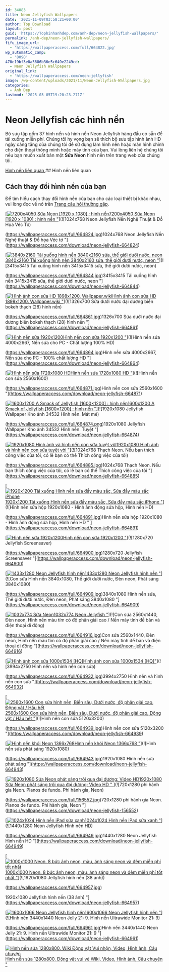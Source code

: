 ```yaml
---
id: 34083
title: Neon Jellyfish Wallpapers
date: '2021-11-09T03:58:21+00:00'
author: Top Download
layout: post
guid: 'https://Tophinhanhdep.com/anh-dep/neon-jellyfish-wallpapers/'
permalink: /anh-dep/neon-jellyfish-wallpapers/
fifu_image_url:
  - 'https://wallpaperaccess.com/full/664822.jpg'
wp_automatic_camp:
  - '8098'
470e19bf3e8a5686b36e5c649e2249cd:
  - Neon Jellyfish Wallpapers
original_link:
  - 'https://wallpaperaccess.com/neon-jellyfish'
image: /wp-content/uploads/2021/11/Neon-Jellyfish-Wallpapers.jpg
categories:
  - Ảnh Đẹp
lastmod: '2025-03-05T19:20:23.271Z'
---
```

# Neon Jellyfish các hình nền

Bộ sưu tập gồm 37 hình nền và hình nền Neon Jellyfish hàng đầu có sẵn để tải xuống miễn phí. Chúng tôi hy vọng bạn sẽ thích bộ sưu tập hình ảnh HD ngày càng tăng của chúng tôi để sử dụng làm hình nền hoặc màn hình chính cho điện thoại thông minh hoặc máy tính của bạn. Vui lòng liên hệ chúng tôi nếu bạn muốn xuất bản một **Sứa Neon** hình nền trên trang web của chúng tôi.

[Hình nền liên quan ](#related) ## Hình nền liên quan

## Cách thay đổi hình nền của bạn

Để tìm hiểu cách thay đổi hình nền của bạn cho các loại thiết bị khác nhau, vui lòng đọc về nó trên [Trang câu hỏi thường gặp](https://tophinhanhdep.com/faq/).

  
[[![7200x4050 Sứa Neon [1920 x 1080] : hình nền](https://wallpaperaccess.com/full/664822.jpg)7200x4050 Sứa Neon \[1920 x 1080\] : hình nền "](https://wallpaperaccess.com/download/neon-jellyfish-664822)](![1024x768 Neon Jellyfish Nền Nghệ Thuật & Đồ Họa Véc Tơ)

(https://wallpaperaccess.com/full/664824.jpg)1024x768 Neon Jellyfish Nền Nghệ thuật &amp; Đồ họa Véc tơ "](https://wallpaperaccess.com/download/neon-jellyfish-664824)

[[![3840x2160 Tải xuống hình nền 3840x2160 sứa, thế giới dưới nước, neon](https://wallpaperaccess.com/full/664825.jpg)3840x2160 Tải xuống hình nền 3840x2160 sứa, thế giới dưới nước, neon "](https://wallpaperaccess.com/download/neon-jellyfish-664825)](![3415x3415 Tải xuống hình nền 3415x3415 sứa, thế giới dưới nước, neon)

(https://wallpaperaccess.com/full/664844.jpg)3415x3415 Tải xuống hình nền 3415x3415 sứa, thế giới dưới nước, neon "](https://wallpaperaccess.com/download/neon-jellyfish-664844)

[[![Hình ảnh con sứa HD 1898x1200.  Wallpaper.wiki](https://wallpaperaccess.com/full/664856.jpg)Hình ảnh con sứa HD 1898x1200. Wallpaper.wiki "](https://wallpaperaccess.com/download/neon-jellyfish-664856)](![1326x700 Sứa dưới nước đại dương biển bokeh thạch (28) hình nền)

(https://wallpaperaccess.com/full/664861.jpg)1326x700 Sứa dưới nước đại dương biển bokeh thạch (28) hình nền "](https://wallpaperaccess.com/download/neon-jellyfish-664861)

[[![Hình nền sứa 1920x1200](https://wallpaperaccess.com/full/664863.jpg)Hình nền con sứa 1920x1200 "](https://wallpaperaccess.com/download/neon-jellyfish-664863)](![Hình nền sứa 4000x2667, Nền sứa cho PC - Chất lượng 100% HD)

(https://wallpaperaccess.com/full/664864.jpg)Hình nền sứa 4000x2667, Nền sứa cho PC - 100% chất lượng HD "](https://wallpaperaccess.com/download/neon-jellyfish-664864)

[[![Hình nền sứa 1728x1080 HD](https://wallpaperaccess.com/full/664868.jpg)Hình nền sứa 1728x1080 HD "](https://wallpaperaccess.com/download/neon-jellyfish-664868)](![Hình nền con sứa 2560x1600)

(https://wallpaperaccess.com/full/664871.jpg)Hình nền con sứa 2560x1600 "](https://wallpaperaccess.com/download/neon-jellyfish-664871)

[[![1600x1200 A Smack of Jellyfish [1600×1200] : hình nền](https://wallpaperaccess.com/full/664873.jpg)1600x1200 A Smack of Jellyfish \[1600×1200\] : hình nền "](https://wallpaperaccess.com/download/neon-jellyfish-664873)](![1920x1080 Jellyfish Wallpaper Kho ảnh 34532 Hình nền.  Mát mẻ)

(https://wallpaperaccess.com/full/664874.png)1920x1080 Jellyfish Wallpaper Kho ảnh 34532 Hình nền. Tuyệt "](https://wallpaperaccess.com/download/neon-jellyfish-664874)

[[![1920x1080 Hình ảnh và hình nền con sứa tuyệt vời](https://wallpaperaccess.com/full/664881.jpg)1920x1080 Hình ảnh và hình nền con sứa tuyệt vời "](https://wallpaperaccess.com/download/neon-jellyfish-664881)](![1024x768 Thạch Neon.  Nếu bạn thích công việc của tôi, có lẽ bạn có thể Thích công việc của tôi)

(https://wallpaperaccess.com/full/664885.jpg)1024x768 Thạch Neon. Nếu bạn thích công việc của tôi, có lẽ bạn có thể Thích công việc của tôi "](https://wallpaperaccess.com/download/neon-jellyfish-664885)

[[![1920x1200 Tải xuống Hình nền sứa đầy màu sắc, Sứa đầy màu sắc iPhone](https://wallpaperaccess.com/full/664887.jpg)1920x1200 Tải xuống Hình nền sứa đầy màu sắc, Sứa đầy màu sắc iPhone "](https://wallpaperaccess.com/download/neon-jellyfish-664887)](![Hình nền sứa hộp 1920x1080 - Hình ảnh động sứa hộp, Hình nền HD)

(https://wallpaperaccess.com/full/664891.jpg)Hình nền sứa hộp 1920x1080 - Hình ảnh động sứa hộp, Hình nền HD " ](https://wallpaperaccess.com/download/neon-jellyfish-664891)

[[![Hình nền sứa 1920x1200](https://wallpaperaccess.com/full/664894.jpg)Hình nền con sứa 1920x1200 "](https://wallpaperaccess.com/download/neon-jellyfish-664894)](![1280x720 Jellyfish Screensaver)

(https://wallpaperaccess.com/full/664900.jpg)1280x720 Jellyfish Screensaver "](https://wallpaperaccess.com/download/neon-jellyfish-664900)

[[![1433x1280 Neon Jellyfish hình nền](https://wallpaperaccess.com/full/664901.jpg)1433x1280 Neon Jellyfish hình nền "](https://wallpaperaccess.com/download/neon-jellyfish-664901)](![Con sứa Hình nền 3840x1080, Thế giới dưới nước, Đèn neon, Phát sáng 3840x1080)

(https://wallpaperaccess.com/full/664909.jpg)3840x1080 Hình nền sứa, Thế giới dưới nước, Đèn neon, Phát sáng 3840x1080 "](https://wallpaperaccess.com/download/neon-jellyfish-664909)

[[![1032x774 Sứa Neon](https://wallpaperaccess.com/full/664911.jpg)1032x774 Neon Jellyfish "](https://wallpaperaccess.com/download/neon-jellyfish-664911)](![Con sứa 2560x1440, Đèn neon, Hình nền màu tím có độ phân giải cao / Nền máy tính để bàn và điện thoại di động)

(https://wallpaperaccess.com/full/664916.jpg)Con sứa 2560x1440, Đèn neon, Hình nền màu tím có độ phân giải cao / Nền máy tính để bàn và điện thoại di động "](https://wallpaperaccess.com/download/neon-jellyfish-664916)

[[![Hình ảnh con sứa 1000x1534 [HQ]](https://wallpaperaccess.com/full/664923.jpg)Hình ảnh con sứa 1000x1534 \[HQ\]"](https://wallpaperaccess.com/download/neon-jellyfish-664923)](![3994x2750 Hình nền và hình nền con sứa)

(https://wallpaperaccess.com/full/664932.jpg)3994x2750 Hình nền và hình nền con sứa "](https://wallpaperaccess.com/download/neon-jellyfish-664932)

[[![2560x1600 Con sứa hình nền, Biển sâu, Dưới nước, độ phân giải cao, Động vật / Hầu hết](https://wallpaperaccess.com/full/664936.jpg)2560x1600 Con sứa hình nền, Biển sâu, Dưới nước, độ phân giải cao, Động vật / Hầu hết "](https://wallpaperaccess.com/download/neon-jellyfish-664936)](![Hình nền con sứa 5120x3200)

(https://wallpaperaccess.com/full/664939.jpg)Hình nền con sứa 5120x3200 "](https://wallpaperaccess.com/download/neon-jellyfish-664939)

[[![Hình nền khói Neon 1366x768](https://wallpaperaccess.com/full/664941.jpg)Hình nền khói Neon 1366x768 "](https://wallpaperaccess.com/download/neon-jellyfish-664941)](![Hình nền sứa phát sáng 1920x1080)

(https://wallpaperaccess.com/full/664943.jpg)1920x1080 Hình nền sứa phát sáng "](https://wallpaperaccess.com/download/neon-jellyfish-664943)

[[![1920x1080 Sứa Neon phát sáng trôi qua đại dương: Video HD](https://wallpaperaccess.com/full/664944.jpg)1920x1080 Sứa Neon phát sáng trôi qua đại dương: Video HD " ](https://wallpaperaccess.com/download/neon-jellyfish-664944)](![720x1280 phi hành gia Neon.  Planos de fundo.  Phi hành gia, Neon)

(https://wallpaperaccess.com/full/156552.jpg)720x1280 phi hành gia Neon. Planos de fundo. Phi hành gia, Neon "](https://wallpaperaccess.com/download/neon-jellyfish-156552)

[[![1024x1024 Hình nền iPad sứa xanh](https://wallpaperaccess.com/full/664946.jpg)1024x1024 Hình nền iPad sứa xanh "](https://wallpaperaccess.com/download/neon-jellyfish-664946)](![1440x1280 Neon Jellyfish Hình nền HD)

(https://wallpaperaccess.com/full/664949.jpg)1440x1280 Neon Jellyfish Hình nền HD "](https://wallpaperaccess.com/download/neon-jellyfish-664949)

[[![1000x1000 Neon.  8 bức ảnh neon, màu, ánh sáng neon và đêm miễn phí tốt nhất](https://wallpaperaccess.com/full/664956.jpg)1000x1000 Neon. 8 bức ảnh neon, màu, ánh sáng neon và đêm miễn phí tốt nhất "](https://wallpaperaccess.com/download/neon-jellyfish-664956)](![1920x1080 Jellyfish hình nền (38 ảnh))

(https://wallpaperaccess.com/full/664957.jpg)

1920x1080 Jellyfish hình nền (38 ảnh) "](https://wallpaperaccess.com/download/neon-jellyfish-664957)

[[![1600x1066 Neon Jellyfish hình nền](https://wallpaperaccess.com/full/664960.jpg)1600x1066 Neon Jellyfish hình nền "](https://wallpaperaccess.com/download/neon-jellyfish-664960)](![Hình nền 3440x1440 Neon Jelly 21: 9.  Hình nền Ultrawide Monitor 21: 9)

(https://wallpaperaccess.com/full/664961.jpg)Hình nền 3440x1440 Neon Jelly 21: 9. Hình nền Ultrawide Monitor 21: 9 "](https://wallpaperaccess.com/download/neon-jellyfish-664961)

[![Hình nền sứa 1280x800.  Wiki Động vật Vui nhộn, Video, Hình ảnh, Câu chuyện](https://wallpaperaccess.com/full/664962.jpg)Hình nền sứa 1280x800. Động vật vui vẻ Wiki, Video, Hình ảnh, Câu chuyện "](https://wallpaperaccess.com/download/neon-jellyfish-664962)

